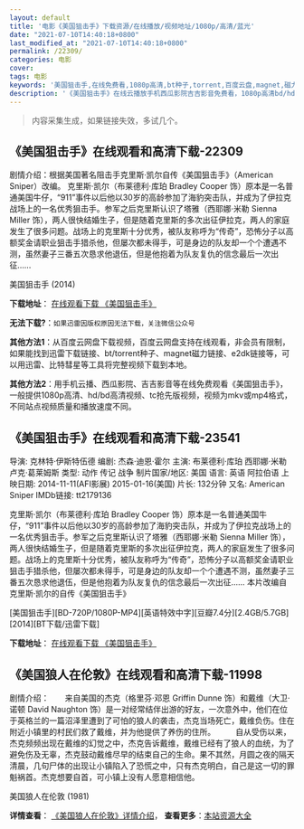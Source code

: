 ```yaml
---
layout: default
title: '电影《美国狙击手》下载资源/在线播放/视频地址/1080p/高清/蓝光'
date: "2021-07-10T14:40:18+0800"
last_modified_at: "2021-07-10T14:40:18+0800"
permalink: /22309/
categories: 电影
cover:
tags: 电影
keywords: '美国狙击手,在线免费看,1080p高清,bt种子,torrent,百度云盘,magnet,磁力链,迅雷下载资源'
description: '《美国狙击手》在线云播放手机西瓜影院吉吉影音免费看，1080p高清bd/hd未删减完整版和tc抢先枪版，mkv/mp4格式，附带bt/torrent种子、magnet/磁力链、百度云盘、网盘资源迅雷下载链接'
---
```


>内容采集生成，如果链接失效，多试几个。


## 《美国狙击手》在线观看和高清下载-22309

剧情介绍：根据美国著名阻击手克里斯·凯尔自传《美国狙击手》（American Sniper）改编。   克里斯·凯尔（布莱德利·库珀 Bradley Cooper 饰）原本是一名普通美国牛仔，“911”事件以后他以30岁的高龄参加了海豹突击队，并成为了伊拉克战场上的一名优秀狙击手。参军之后克里斯认识了塔雅（西耶娜·米勒 Sienna Miller 饰），两人很快结婚生子，但是随着克里斯的多次出征伊拉克，两人的家庭发生了很多问题。战场上的克里斯十分优秀，被队友称呼为“传奇”，恐怖分子以高额奖金请职业狙击手猎杀他，但屡次都未得手，可是身边的队友却一个个遭遇不测，虽然妻子三番五次恳求他退伍，但是他抱着为队友复仇的信念最后一次出征……


美国狙击手 (2014)

**下载地址**： [在线观看下载 《美国狙击手》](https://www.btbtdy.me/btdy/dy576.html) 


**无法下载?**：`如果迅雷因版权原因无法下载，关注微信公众号 `

**其他方法1**：从百度云网盘下载视频，百度云网盘支持在线观看，非会员有限制，如果能找到迅雷下载链接、bt/torrent种子、magnet磁力链接、e2dk链接等，可以用迅雷、比特彗星等工具将完整视频下载到本地。

**其他方法2**：用手机云播、西瓜影院、吉吉影音等在线免费观看《美国狙击手》，一般提供1080p高清、hd/bd高清视频、tc抢先版视频，视频为mkv或mp4格式，不同站点视频质量和播放速度不同。


## 《美国狙击手》在线观看和高清下载-23541

导演: 克林特·伊斯特伍德 编剧: 杰森·迪恩·霍尔 主演: 布莱德利·库珀 西耶娜·米勒 卢克·葛莱姆斯 类型: 动作 传记 战争 制片国家/地区: 美国 语言: 英语 阿拉伯语 上映日期: 2014-11-11(AFI影展) 2015-01-16(美国) 片长: 132分钟 又名: American Sniper IMDb链接: tt2179136

克里斯·凯尔（布莱德利·库珀 Bradley Cooper 饰）原本是一名普通美国牛仔，“911”事件以后他以30岁的高龄参加了海豹突击队，并成为了伊拉克战场上的一名优秀狙击手。参军之后克里斯认识了塔雅（西耶娜·米勒 Sienna Miller 饰），两人很快结婚生子，但是随着克里斯的多次出征伊拉克，两人的家庭发生了很多问题。战场上的克里斯十分优秀，被队友称呼为“传奇”，恐怖分子以高额奖金请职业狙击手猎杀他，但屡次都未得手，可是身边的队友却一个个遭遇不测，虽然妻子三番五次恳求他退伍，但是他抱着为队友复仇的信念最后一次出征…… 本片改编自克里斯·凯尔的自传《美国狙击手》


[美国狙击手][BD-720P/1080P-MP4][英语特效中字][豆瓣7.4分][2.4GB/5.7GB][2014][BT下载/迅雷下载]

**下载地址**： [在线观看下载 《美国狙击手》](https://www.btdx8.com/torrent/american_sniper_2014.html) 


## 《美国狼人在伦敦》在线观看和高清下载-11998

剧情介绍：　　来自美国的杰克（格里芬·邓恩 Griffin Dunne 饰）和戴维（大卫·诺顿 David Naughton 饰）是一对经常结伴出游的好友，一次意外中，他们在位于英格兰的一篇沼泽里遭到了可怕的狼人的袭击，杰克当场死亡，戴维负伤。住在附近小镇里的村民们救了戴维，并为他提供了养伤的住所。  　　自从受伤以来，杰克频频出现在戴维的幻觉之中，杰克告诉戴维，戴维已经有了狼人的血统，为了避免伤及无辜，杰克鼓动戴维尽早的结束自己的生命。果不其然，月圆之夜的隔天清晨，几句尸体的出现让小镇陷入了恐慌之中，只有杰克明白，自己是这一切的罪魁祸首。杰克想要自首，可小镇上没有人愿意相信他。


美国狼人在伦敦 (1981)

**详情查看**： [《美国狼人在伦敦》详情介绍](/movie/11998/)， **查看更多**：[本站资源大全](/movie/t/all/)


